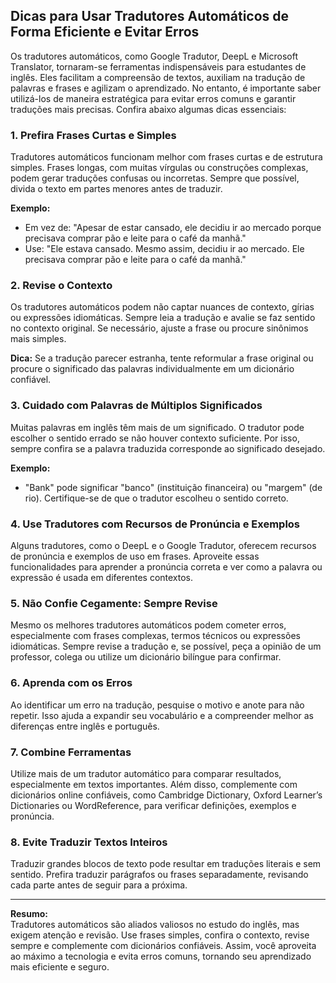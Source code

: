 
## Dicas para Usar Tradutores Automáticos de Forma Eficiente e Evitar Erros

Os tradutores automáticos, como Google Tradutor, DeepL e Microsoft Translator, tornaram-se ferramentas indispensáveis para estudantes de inglês. Eles facilitam a compreensão de textos, auxiliam na tradução de palavras e frases e agilizam o aprendizado. No entanto, é importante saber utilizá-los de maneira estratégica para evitar erros comuns e garantir traduções mais precisas. Confira abaixo algumas dicas essenciais:

### 1. Prefira Frases Curtas e Simples

Tradutores automáticos funcionam melhor com frases curtas e de estrutura simples. Frases longas, com muitas vírgulas ou construções complexas, podem gerar traduções confusas ou incorretas. Sempre que possível, divida o texto em partes menores antes de traduzir.

**Exemplo:**
- Em vez de: "Apesar de estar cansado, ele decidiu ir ao mercado porque precisava comprar pão e leite para o café da manhã."
- Use: "Ele estava cansado. Mesmo assim, decidiu ir ao mercado. Ele precisava comprar pão e leite para o café da manhã."

### 2. Revise o Contexto

Os tradutores automáticos podem não captar nuances de contexto, gírias ou expressões idiomáticas. Sempre leia a tradução e avalie se faz sentido no contexto original. Se necessário, ajuste a frase ou procure sinônimos mais simples.

**Dica:** Se a tradução parecer estranha, tente reformular a frase original ou procure o significado das palavras individualmente em um dicionário confiável.

### 3. Cuidado com Palavras de Múltiplos Significados

Muitas palavras em inglês têm mais de um significado. O tradutor pode escolher o sentido errado se não houver contexto suficiente. Por isso, sempre confira se a palavra traduzida corresponde ao significado desejado.

**Exemplo:**
- "Bank" pode significar "banco" (instituição financeira) ou "margem" (de rio). Certifique-se de que o tradutor escolheu o sentido correto.

### 4. Use Tradutores com Recursos de Pronúncia e Exemplos

Alguns tradutores, como o DeepL e o Google Tradutor, oferecem recursos de pronúncia e exemplos de uso em frases. Aproveite essas funcionalidades para aprender a pronúncia correta e ver como a palavra ou expressão é usada em diferentes contextos.

### 5. Não Confie Cegamente: Sempre Revise

Mesmo os melhores tradutores automáticos podem cometer erros, especialmente com frases complexas, termos técnicos ou expressões idiomáticas. Sempre revise a tradução e, se possível, peça a opinião de um professor, colega ou utilize um dicionário bilíngue para confirmar.

### 6. Aprenda com os Erros

Ao identificar um erro na tradução, pesquise o motivo e anote para não repetir. Isso ajuda a expandir seu vocabulário e a compreender melhor as diferenças entre inglês e português.

### 7. Combine Ferramentas

Utilize mais de um tradutor automático para comparar resultados, especialmente em textos importantes. Além disso, complemente com dicionários online confiáveis, como Cambridge Dictionary, Oxford Learner’s Dictionaries ou WordReference, para verificar definições, exemplos e pronúncia.

### 8. Evite Traduzir Textos Inteiros

Traduzir grandes blocos de texto pode resultar em traduções literais e sem sentido. Prefira traduzir parágrafos ou frases separadamente, revisando cada parte antes de seguir para a próxima.

---

**Resumo:**  
Tradutores automáticos são aliados valiosos no estudo do inglês, mas exigem atenção e revisão. Use frases simples, confira o contexto, revise sempre e complemente com dicionários confiáveis. Assim, você aproveita ao máximo a tecnologia e evita erros comuns, tornando seu aprendizado mais eficiente e seguro.
```
